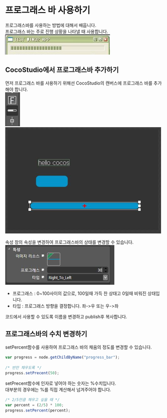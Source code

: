 프로그래스 바 사용하기
====

프로그래스바를 사용하는 방법에 대해서 배웁니다.<br>
프로그래스 바는 주로 진행 상황을 나타낼 때 사용합니다.<br>
![progress_bar](progress_bar.jpg)<br>

CocoStudio에서 프로그래스바 추가하기
----
먼저 프로그래스 바를 사용하기 위해선 CocoStudio의 캔버스에 프로그래스 바를 추가해야 합니다.<br>
![control](control.jpg)<br>
![layout](layout.jpg)<br>

속성 창의 속성을 변경하여 프로그래스바의 상태를 변경할 수 있습니다.<br>
![props](props.jpg)<br>
* 프로그래스 : 0~100사이의 값으로, 100일때 가득 찬 상태고 0일때 비워진 상태입니다.
* 타입 : 프로그래스 방향을 결정합니다. 좌->우 또는 우->좌

코드에서 사용할 수 있도록 이름을 변경하고 publish후 복사합니다.

프로그래스바의 수치 변경하기
----
setPercent함수를 사용하여 프로그래스 바의 채움의 정도를 변경할 수 있습니다.
```js
var progress = node.getChildByName("progress_bar");

/* 반만 채우도록 */
progress.setPrecent(50);
```
setPrecent함수에 인자로 넣어야 하는 숫자는 %수치입니다.<br>
대부분의 경우에는 %를 직접 계산해서 넘겨주어야 합니다.
```js
/* 2/5만큼 채우고 싶을 때 */
var percent = (2/5) * 100;
progress.setPercent(percent);
```
